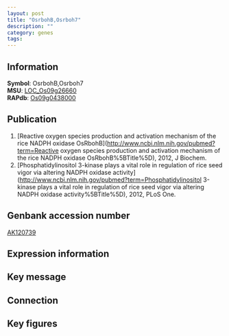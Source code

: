 ```yaml
---
layout: post
title: "OsrbohB,Osrboh7"
description: ""
category: genes
tags: 
---
```


## Information
__Symbol__: OsrbohB,Osrboh7  
__MSU__: [LOC_Os09g26660](http://rice.plantbiology.msu.edu/cgi-bin/ORF_infopage.cgi?orf=LOC_Os09g26660)  
__RAPdb__: [Os09g0438000](http://rapdb.dna.affrc.go.jp/viewer/gbrowse_details/irgsp1?name=Os09g0438000)  

## Publication
1. [Reactive oxygen species production and activation mechanism of the rice NADPH oxidase OsRbohB](http://www.ncbi.nlm.nih.gov/pubmed?term=Reactive oxygen species production and activation mechanism of the rice NADPH oxidase OsRbohB%5BTitle%5D), 2012, J Biochem.
2. [Phosphatidylinositol 3-kinase plays a vital role in regulation of rice seed vigor via altering NADPH oxidase activity](http://www.ncbi.nlm.nih.gov/pubmed?term=Phosphatidylinositol 3-kinase plays a vital role in regulation of rice seed vigor via altering NADPH oxidase activity%5BTitle%5D), 2012, PLoS One.

## Genbank accession number
[AK120739](http://www.ncbi.nlm.nih.gov/nuccore/AK120739)  

## Expression information

## Key message

## Connection

## Key figures


